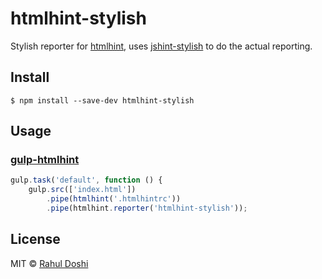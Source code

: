 # htmlhint-stylish

Stylish reporter for [htmlhint](https://htmlhint.com),
uses [jshint-stylish](https://github.com/sindresorhus/jshint-stylish) to do the actual reporting.

## Install

```
$ npm install --save-dev htmlhint-stylish
```

## Usage

### [gulp-htmlhint](https://www.npmjs.com/package/gulp-htmlhint)

```js
gulp.task('default', function () {
	gulp.src(['index.html'])
		.pipe(htmlhint('.htmlhintrc'))
		.pipe(htmlhint.reporter('htmlhint-stylish'));
```

## License

MIT © [Rahul Doshi](http://twitter.com/doshprompt)
